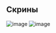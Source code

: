 ## Скрины
![image](https://github.com/SQuazar/PM03/assets/67743907/3114e4cf-94b2-4ea4-991f-59ce07e2eca5)
![image](https://github.com/SQuazar/PM03/assets/67743907/df1fe85f-a97e-4b83-8924-57b86503601e)
